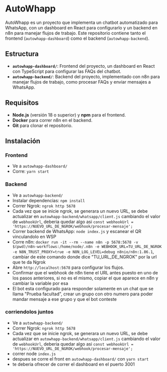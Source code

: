 # AutoWhapp

AutoWhapp es un proyecto que implementa un chatbot automatizado para WhatsApp, con un dashboard en React para configurarlo y un backend en n8n para manejar flujos de trabajo. Este repositorio contiene tanto el frontend (`autowhapp-dashboard`) como el backend (`autowhapp-backend`).

## Estructura 

- **`autowhapp-dashboard/`**: Frontend del proyecto, un dashboard en React con TypeScript para configurar las FAQs del chatbot.
- **`autowhapp-backend/`**: Backend del proyecto, implementado con n8n para manejar flujos de trabajo, como procesar FAQs y enviar mensajes a WhatsApp.

## Requisitos

- **Node.js** (versión 18 o superior) y **npm** para el frontend.
- **Docker** para correr n8n en el backend.
- **Git** para clonar el repositorio.

## Instalación
### Frontend
- Ve a `autowhapp-dashboard/`
- Corre: `yarn start`

### Backend
- Ve a `autowhapp-backend/`
- Instalar dependencias: `npm install`
- Correr Ngrok: `ngrok http 5678`
- Cada vez que se inicie ngrok, se generara un nuevo URL, se debe actualizar en `autowhapp-backend/whatsapp/client.js` cambiando el valor de `webhookUrl`, deberia quedar algo asi `const webhookUrl = 'https://NUEVO_URL_DE_NGROK/webhook/procesar-mensaje';`
- Correr backend de WhatsApp: `node index.js` y escanear el QR vinculandolo en WSP
- Corre n8n: `docker run -it --rm --name n8n -p 5678:5678 -v $(pwd)/n8n-workflows:/home/node/.n8n -e WEBHOOK_URL=TU_URL_DE_NGROK -e N8N_TRUST_PROXY=true -e N8N_LOG_LEVEL=debug n8nio/n8n:1.86.1`, cambiar de este comando donde dice "TU_URL_DE_NGROK" por la url que te da Ngrok
- Abre `http://localhost:5678` para configurar los flujos.
- Confirmar que el webhook de n8n tiene el URL antes puesto en uno de los pasos anteriores, si no es el mismo, copiar el que aparece en n8n y cambiar la variable por esa
- El bot esta configurado para responder solamente en un chat que se llama "Prueba facultad", crear un grupo con otro numero para poder mandar mensaje a ese grupo y que el bot conteste

### corriendolos juntos
- Ve a `autowhapp-backend/`
- Correr Ngrok: `ngrok http 5678`
- Cada vez que se inicie ngrok, se generara un nuevo URL, se debe actualizar en `autowhapp-backend/whatsapp/client.js` cambiando el valor de `webhookUrl`, deberia quedar algo asi `const webhookUrl = 'https://NUEVO_URL_DE_NGROK/webhook/procesar-mensaje';`
- correr node `index.js`
- despues se corre el front en `autowhapp-dashboard/` con `yarn start`
- te deberia ofrecer de correr el dashboard en el puerto 3001




